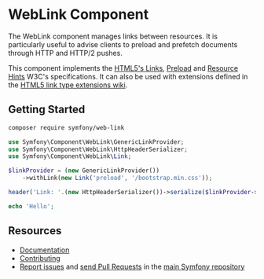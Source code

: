 WebLink Component
=================

The WebLink component manages links between resources. It is particularly
useful to advise clients to preload and prefetch documents through HTTP and
HTTP/2 pushes.

This component implements the [HTML5's
Links](https://www.w3.org/TR/html5/links.html),
[Preload](https://www.w3.org/TR/preload/) and [Resource
Hints](https://www.w3.org/TR/resource-hints/) W3C's specifications. It can also
be used with extensions defined in the [HTML5 link type extensions
wiki](http://microformats.org/wiki/existing-rel-values#HTML5_link_type_extensions).

Getting Started
---------------

```bash
composer require symfony/web-link
```

```php
use Symfony\Component\WebLink\GenericLinkProvider;
use Symfony\Component\WebLink\HttpHeaderSerializer;
use Symfony\Component\WebLink\Link;

$linkProvider = (new GenericLinkProvider())
    ->withLink(new Link('preload', '/bootstrap.min.css'));

header('Link: '.(new HttpHeaderSerializer())->serialize($linkProvider->getLinks()));

echo 'Hello';
```

Resources
---------

 * [Documentation](https://symfony.com/doc/current/web_link.html)
 * [Contributing](https://symfony.com/doc/current/contributing/index.html)
 * [Report issues](https://github.com/symfony/symfony/issues) and
   [send Pull Requests](https://github.com/symfony/symfony/pulls)
   in the [main Symfony repository](https://github.com/symfony/symfony)
